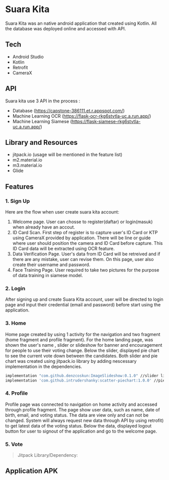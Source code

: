 # Suara Kita
Suara Kita was an native android application that created using Kotlin. All the database was deployed online and accessed with API.

## Tech 
- Android Studio
- Kotlin
- Retrofit
- CameraX

## API
Suara kita use 3 API in the process :
- Database (https://capstone-386111.et.r.appspot.com/)
- Machine Learning OCR (https://flask-ocr-rkg6stvtla-uc.a.run.app/)
- Machine Learning Siamese (https://flask-siamese-rkg6stvtla-uc.a.run.app/)

## Library and Resources 
- jitpack.io (usage will be mentioned in the feature list)
- m2.material.io
- m3.material.io
- Glide

## Features
### 1. Sign Up
Here are the flow when user create suara kita account:
1. Welcome page. User can chosse to register(daftar) or login(masuk) when already have an accout.
2. ID Card Scan. First step of register is to capture user's ID Card or KTP using CameraX provided by application. There will be line or guide where user should position the camera and ID Card before capture. This ID Card data will be extracted using OCR feature.
3. Data Verification Page. User's data from ID Card will be retreived and if there are any mistake, user can revise them. On this page, user also create their username and password.
4. Face Training Page. User required to take two pictures for the purpose of data training in siamese model. 


### 2. Login
After signing up and create Suara Kita account, user will be directed to login page and input their credential (email and password) before start using the application.

### 3. Home
Home page created by using 1 activity for the navigation and two fragment (home fragment and profile fragment). For the home landing page, was shown the user's name , slider or slideshow for banner and encouragement for people to use their voting change. Below the slider, displayed pie chart to see the current vote down between the candidates. Both slider and pie chart was created using jitpack.io library by adding nescessary implementation in the dependencies.
```sh
implementation "com.github.denzcoskun:ImageSlideshow:0.1.0" //slider library on jitpack.io
implementation 'com.github.intrudershanky:scatter-piechart:1.0.0' //pie chart library on jitpack.io
```

### 4. Profile
Profile page was connected to navigation on home activity and accessed through profile fragment. The page show user data, such as name, date of birth, email, and voting status. The data are view only and can not be changed. System will always request new data through API by using retrofit) to get latest data of the voting status. Below the data, displayed logout button for user to signout of the application and go to the welcome page.
### 5. Vote

> Jitpack Library/Dependency: 



## Application APK

